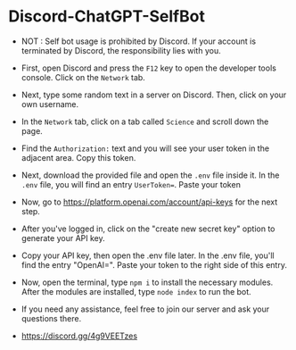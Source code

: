 # Discord-ChatGPT-SelfBot
- NOT : Self bot usage is prohibited by Discord. If your account is terminated by Discord, the responsibility lies with you.

 - First, open Discord and press the `F12` key to open the developer tools console. Click on the `Network` tab.

 - Next, type some random text in a server on Discord. Then, click on your own username.

 - In the `Network` tab, click on a tab called `Science` and scroll down the page.

 - Find the `Authorization:` text and you will see your user token in the adjacent area. Copy this token.
  
 - Next, download the provided file and open the `.env` file inside it. In the `.env` file, you will find an entry `UserToken=`. Paste your token

 - Now, go to https://platform.openai.com/account/api-keys for the next step.

 - After you've logged in, click on the "create new secret key" option to generate your API key.

 - Copy your API key, then open the .env file later. In the .env file, you'll find the entry "OpenAI=". Paste your token to the right side of this entry.
   
 - Now, open the terminal, type `npm i` to install the necessary modules. After the modules are installed, type `node index` to run the bot.
   
 - If you need any assistance, feel free to join our server and ask your questions there.
   
 - https://discord.gg/4g9VEETzes
